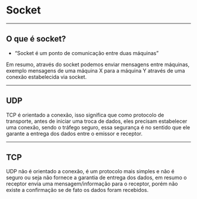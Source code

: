 # Socket

<hr>

## O que é socket?

- “Socket é um ponto de comunicação entre duas máquinas”

Em resumo, através do socket podemos enviar mensagens entre máquinas, exemplo mensagens de uma máquina X para a máquina Y através de uma conexão estabelecida via socket.

<hr>

## UDP

 TCP é orientado a conexão, isso significa que como protocolo de transporte, antes de iniciar uma troca de dados, eles precisam estabelecer uma conexão, 
 sendo o tráfego seguro, essa segurança é no sentido que ele garante a entrega dos dados entre o emissor e receptor.

<hr>

## TCP

UDP não é orientado a conexão, é um protocolo mais simples e não é seguro ou seja não fornece a garantia de entrega dos dados, 
em resumo o receptor envia uma mensagem/informação para o receptor, porém não existe a confirmação se de fato os dados foram recebidos.
